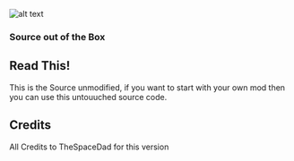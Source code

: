 ![alt text](https://i.imgur.com/HYdOh7x.png?maxwidth=640&shape=thumb&fidelity=medium "Community's Walking Dead Mod")
### Source out of the Box

## Read This!

This is the Source unmodified, if you want to start with your own mod then you can use this untouuched source code.

## Credits

All Credits to TheSpaceDad for this version
